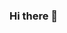 ### Hi there 👋

<!--
**Eugene-Ani/Eugene-Ani** is a ✨ _special_ ✨ repository because its `README.md` (this file) appears on your GitHub profile.

Here are some ideas to get you started:

- 🔭 I’m currently working on ...
- 🌱 I’m currently learning ...
- 👯 I’m looking to collaborate on ...
- 🤔 I’m looking for help with ...
- 💬 Ask me about ...>
- 📫 How to reach me: delatsvet@gmail.com
<- 😄 Pronouns: ...
- ⚡ Fun fact: ...
-->

